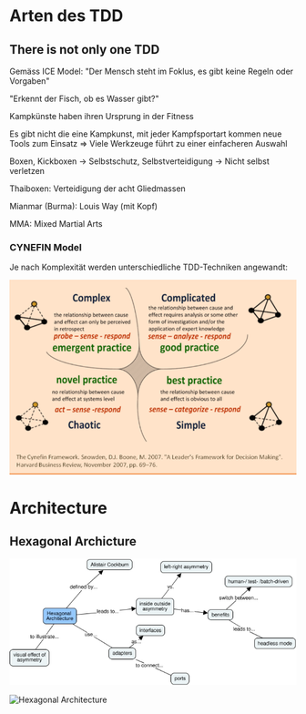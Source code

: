 # Arten des TDD

## There is not only one TDD

Gemäss ICE Model: "Der Mensch steht im Foklus, es gibt keine Regeln oder Vorgaben"

"Erkennt der Fisch, ob es Wasser gibt?"

Kampkünste haben ihren Ursprung in der Fitness

Es gibt nicht die eine Kampkunst, mit jeder Kampfsportart kommen neue Tools zum Einsatz => Viele Werkzeuge führt zu einer einfacheren Auswahl

Boxen, Kickboxen -> Selbstschutz, Selbstverteidigung -> Nicht selbst verletzen

Thaiboxen: Verteidigung der acht Gliedmassen

Mianmar (Burma): Louis Way (mit Kopf)

MMA: Mixed Martial Arts

### CYNEFIN Model

Je nach Komplexität werden unterschiedliche TDD-Techniken angewandt: 

![Cynefin Model](https://github.com/MaddinJay/Coaching/blob/main/Advanced%20Level/TDD/Cynefin%20Model.PNG)

# Architecture

## Hexagonal Archicture

![Hexagonal Architecture](https://github.com/MaddinJay/Coaching/blob/main/Advanced%20Level/TDD/Hexagonal%20Architecture.jpg)

![Hexagonal Architecture](https://github.com/MaddinJay/Coaching/blob/main/Advanced%20Level/TDD/Hexagonal%20Architecture&20-&20Grafik.jpg)
